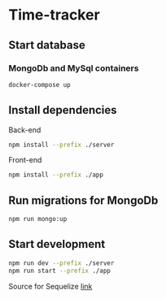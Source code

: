 # Time-tracker

## Start database

### MongoDb and MySql containers
```bash
docker-compose up
```

## Install dependencies

Back-end
```bash
npm install --prefix ./server
```

Front-end
```bash
npm install --prefix ./app
```

## Run migrations for MongoDb
```bash
npm run mongo:up
```

## Start development
```bash
npm run dev --prefix ./server
npm run start --prefix ./app

```

Source for Sequelize [link](https://sequelize.org/master/manual/model-querying-basics.html)